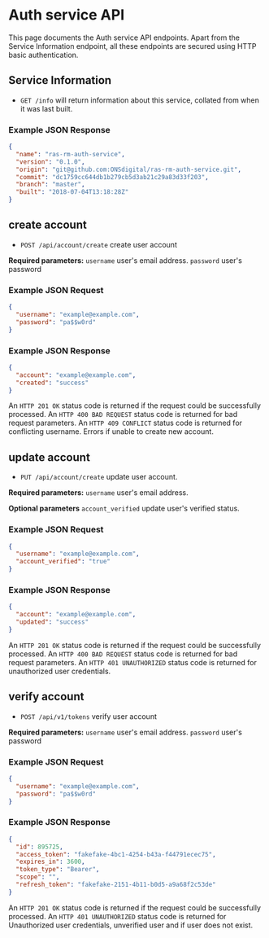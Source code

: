 # Auth service API
 This page documents the Auth service API endpoints. Apart from the Service Information endpoint, all these endpoints 
 are secured using HTTP basic authentication.

## Service Information
* `GET /info` will return information about this service, collated from when it was last built.
 
### Example JSON Response
```json
{
  "name": "ras-rm-auth-service",
  "version": "0.1.0",
  "origin": "git@github.com:ONSdigital/ras-rm-auth-service.git",
  "commit": "dc1759cc644db1b279cb5d3ab21c29a83d33f203",
  "branch": "master",
  "built": "2018-07-04T13:18:28Z"
}
```


## create account
* `POST /api/account/create` create user account

**Required parameters:** 
`username` user's email address.
`password` user's password
 
### Example JSON Request
```json
{
  "username": "example@example.com",
  "password": "pa$$w0rd"
}
```

### Example JSON Response
```json
{
  "account": "example@example.com",
  "created": "success"
}
```

An `HTTP 201 OK` status code is returned if the request could be successfully processed.
An `HTTP 400 BAD REQUEST` status code is returned for bad request parameters.
An `HTTP 409 CONFLICT` status code is returned for conflicting username.
Errors if unable to create new account.


## update account
* `PUT /api/account/create` update user account.

**Required parameters:** 
`username` user's email address.

**Optional parameters**
`account_verified` update user's verified status.
 
### Example JSON Request
```json
{
  "username": "example@example.com",
  "account_verified": "true"
}
```

### Example JSON Response
```json
{
  "account": "example@example.com",
  "updated": "success"
}
```

An `HTTP 201 OK` status code is returned if the request could be successfully processed. 
An `HTTP 400 BAD REQUEST` status code is returned for bad request parameters.
An `HTTP 401 UNAUTHORIZED` status code is returned for unauthorized user credentials.


## verify account
* `POST /api/v1/tokens` verify user account

**Required parameters:** 
`username` user's email address.
`password` user's password
 
### Example JSON Request
```json
{
  "username": "example@example.com",
  "password": "pa$$w0rd"
}
```

### Example JSON Response
```json
{
  "id": 895725, 
  "access_token": "fakefake-4bc1-4254-b43a-f44791ecec75", 
  "expires_in": 3600,
  "token_type": "Bearer", 
  "scope": "", 
  "refresh_token": "fakefake-2151-4b11-b0d5-a9a68f2c53de"
}
```

An `HTTP 201 OK` status code is returned if the request could be successfully processed. 
An `HTTP 401 UNAUTHORIZED` status code is returned for Unauthorized user credentials, unverified user and if user does not exist.
